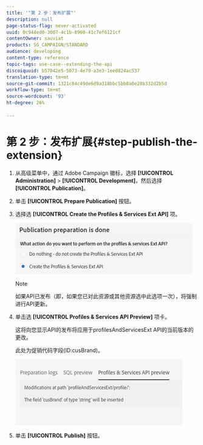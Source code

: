 ```yaml
---
title: '"第 2 步：发布扩展"'
description: null
page-status-flag: never-activated
uuid: 0c944ed0-3007-4c1b-8960-41c7ef6121cf
contentOwner: sauviat
products: SG_CAMPAIGN/STANDARD
audience: developing
content-type: reference
topic-tags: use-case--extending-the-api
discoiquuid: b57042e5-5073-4e79-a3e3-1eed824ac537
translation-type: tm+mt
source-git-commit: 1321c84c49de6d9a318bbc5bb8a0e28b332d2b5d
workflow-type: tm+mt
source-wordcount: '93'
ht-degree: 26%

---
```



# 第 2 步：发布扩展{#step-publish-the-extension}

1. 从高级菜单中，通过 Adobe Campaign 徽标，选择 **[!UICONTROL Administration]** > **[!UICONTROL Development]**，然后选择 **[!UICONTROL Publication]**。
1. 单击 **[!UICONTROL Prepare Publication]** 按钮。
1. 选择选 **[!UICONTROL Create the Profiles & Services Ext API]** 项。

   ![](assets/create-profile-and-services-api.png)

   >[!NOTE]
   >
   >如果API已发布（即，如果您已对此资源或其他资源选中此选项一次），将强制进行API更新。

1. 单击选 **[!UICONTROL Profiles & Services API Preview]** 项卡。

   这将向您显示API的发布将应用于profilesAndServicesExt API的当前版本的更改。

   此处为促销代码字段(ID:cusBrand)。

   ![](assets/extendpandsapi_diff.png)

1. 单击 **[!UICONTROL Publish]** 按钮。

